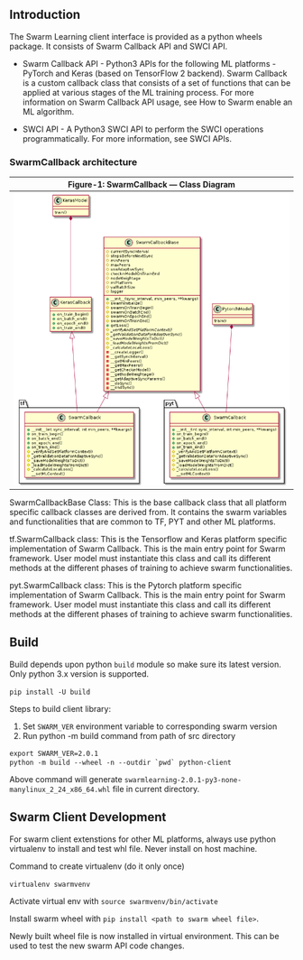 ## Introduction
The Swarm Learning client interface is provided as a python wheels package. It consists of Swarm Callback API and SWCI
API.

  - Swarm Callback API - Python3 APIs for the following ML platforms - PyTorch and Keras (based on TensorFlow 2
  backend). Swarm Callback is a custom callback class that consists of a set of functions that can be applied at various
  stages of the ML training process. For more information on Swarm Callback API usage, see How to Swarm enable an
  ML algorithm. 

  - SWCI API - A Python3 SWCI API to perform the SWCI operations programmatically. For more information, see SWCI
  APIs.

### SwarmCallback architecture

| Figure-1: **SwarmCallback &mdash; Class Diagram** |
| :-----------------------------------------------------: |
| ![](swarm-callback-cd.png)                        | 

SwarmCallbackBase Class: This is the base callback class that all platform specific callback classes are derived from. It contains the swarm variables and functionalities that are common to TF, PYT and other ML platforms.

tf.SwarmCallback class: This is the Tensorflow and Keras platform specific implementation of Swarm Callback. This is the main entry point for Swarm framework. User model must instantiate this class and call its different methods at the different phases of training to achieve swarm functionalities.

pyt.SwarmCallback class: This is the Pytorch platform specific implementation of Swarm Callback. This is the main entry point for Swarm framework. User model must instantiate this class and call its different methods at the different phases of training to achieve swarm functionalities.

## Build 
Build depends upon python `build` module so make sure its latest version. Only python 3.x version is supported.

`pip install -U build`

Steps to build client library:

1. Set `SWARM_VER` environment variable to corresponding swarm version
2. Run python -m build command from path of src directory

```
export SWARM_VER=2.0.1
python -m build --wheel -n --outdir `pwd` python-client
```
Above command will generate `swarmlearning-2.0.1-py3-none-manylinux_2_24_x86_64.whl` file in current directory.

## Swarm Client Development
For swarm client extenstions for other ML platforms, always use python virtualenv to install and test whl file. Never install on host machine. 

Command to create virtualenv (do it only once)

`virtualenv swarmvenv`

Activate virtual env with `source swarmvenv/bin/activate`

Install swarm wheel with `pip install <path to swarm wheel file>`.

Newly built wheel file is now installed in virtual environment. This can be used to test the new swarm API code changes. 
